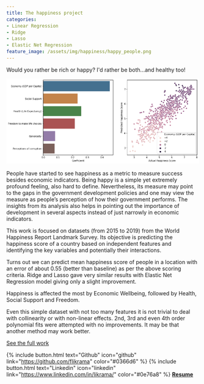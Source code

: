 ```yaml
---
title: The happiness project
categories:
- Linear Regression
- Ridge 
- Lasso
- Elastic Net Regression
feature_image: /assets/img/happiness/happy_people.png
---
```

Would you rather be rich or happy? I'd rather be both...and healthy too! 

![png](/assets/img/happiness/output_78_1.png)
 
People have started to see happiness as a metric to measure success besides economic indicators.
Being happy is a simple yet extremely profound feeling, also hard to define. Nevertheless, its measure may point to the gaps in the government development policies and one may view the measure as people’s perception of how their government performs.  The insights from its analysis also helps in pointing out the importance of development in several aspects instead of just narrowly in economic indicators.

This work is focused on datasets (from 2015 to 2019) from the World Happiness Report Landmark Survey. Its objective is predicting the happiness score of a country based on independent features and identifying the key variables and potentially their interactions.

Turns out we can predict mean happiness score of people in a location with an error of about 0.55 (better than baseline) as per the above scoring criteria. Ridge and Lasso gave very similar results with Elastic Net Regression model giving only a slight improvement.

Happiness is affected the most by Economic Wellbeing, followed by Health, Social Support and Freedom. 

Even this simple dataset with not too many features it is not trivial to deal with collinearity or with non-linear effects. 2nd, 3rd and even 4th order polynomial fits were attempted with no improvements. It may be that another method may work better.

[See the full work](https://nbviewer.jupyter.org/github/flikrama/the_happy/blob/master/the_Happiness.ipynb?flush_cache=true)


{% include button.html text="Github" icon="github" link="https://github.com/flikrama" color="#0366d6" %} {% include button.html text="Linkedin" icon="linkedin" link="https://www.linkedin.com/in/likrama/" color="#0e76a8" %}   [**Resume**](/assets/resume/Fatmir_Likrama.pdf)
